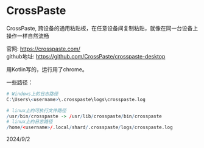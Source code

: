 # CrossPaste

CrossPaste, 跨设备的通用粘贴板，在任意设备间复制粘贴，就像在同一台设备上操作一样自然流畅  

官网: https://crosspaste.com/  
github地址: https://github.com/CrossPaste/crosspaste-desktop  

用Kotlin写的，运行用了chrome。  

一些路径：  
```r
# Windows上的日志路径
C:\Users\<username>\.crosspaste\logs\crosspaste.log

# linux上的可执行文件路径
/usr/bin/crosspaste -> /usr/lib/crosspaste/bin/crosspaste
# linux上的日志路径
/home/<username>/.local/shard/.crosspaste/logs/crosspaste.log
```


2024/9/2  
